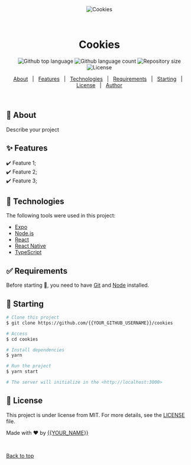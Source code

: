 <div align="center" id="top"> 
  <img src="./.github/app.gif" alt="Cookies" />

  &#xa0;

  <!-- <a href="https://cookies.netlify.app">Demo</a> -->
</div>

<h1 align="center">Cookies</h1>

<p align="center">
  <img alt="Github top language" src="https://img.shields.io/github/languages/top/{{YOUR_GITHUB_USERNAME}}/cookies?color=56BEB8">

  <img alt="Github language count" src="https://img.shields.io/github/languages/count/{{YOUR_GITHUB_USERNAME}}/cookies?color=56BEB8">

  <img alt="Repository size" src="https://img.shields.io/github/repo-size/{{YOUR_GITHUB_USERNAME}}/cookies?color=56BEB8">

  <img alt="License" src="https://img.shields.io/github/license/{{YOUR_GITHUB_USERNAME}}/cookies?color=56BEB8">

  <!-- <img alt="Github issues" src="https://img.shields.io/github/issues/{{YOUR_GITHUB_USERNAME}}/cookies?color=56BEB8" /> -->

  <!-- <img alt="Github forks" src="https://img.shields.io/github/forks/{{YOUR_GITHUB_USERNAME}}/cookies?color=56BEB8" /> -->

  <!-- <img alt="Github stars" src="https://img.shields.io/github/stars/{{YOUR_GITHUB_USERNAME}}/cookies?color=56BEB8" /> -->
</p>

<!-- Status -->

<!-- <h4 align="center"> 
	🚧  Cookies 🚀 Under construction...  🚧
</h4> 

<hr> -->

<p align="center">
  <a href="#dart-about">About</a> &#xa0; | &#xa0; 
  <a href="#sparkles-features">Features</a> &#xa0; | &#xa0;
  <a href="#rocket-technologies">Technologies</a> &#xa0; | &#xa0;
  <a href="#white_check_mark-requirements">Requirements</a> &#xa0; | &#xa0;
  <a href="#checkered_flag-starting">Starting</a> &#xa0; | &#xa0;
  <a href="#memo-license">License</a> &#xa0; | &#xa0;
  <a href="https://github.com/{{YOUR_GITHUB_USERNAME}}" target="_blank">Author</a>
</p>

<br>

## :dart: About ##

Describe your project

## :sparkles: Features ##

:heavy_check_mark: Feature 1;\
:heavy_check_mark: Feature 2;\
:heavy_check_mark: Feature 3;

## :rocket: Technologies ##

The following tools were used in this project:

- [Expo](https://expo.io/)
- [Node.js](https://nodejs.org/en/)
- [React](https://pt-br.reactjs.org/)
- [React Native](https://reactnative.dev/)
- [TypeScript](https://www.typescriptlang.org/)

## :white_check_mark: Requirements ##

Before starting :checkered_flag:, you need to have [Git](https://git-scm.com) and [Node](https://nodejs.org/en/) installed.

## :checkered_flag: Starting ##

```bash
# Clone this project
$ git clone https://github.com/{{YOUR_GITHUB_USERNAME}}/cookies

# Access
$ cd cookies

# Install dependencies
$ yarn

# Run the project
$ yarn start

# The server will initialize in the <http://localhost:3000>
```

## :memo: License ##

This project is under license from MIT. For more details, see the [LICENSE](LICENSE.md) file.


Made with :heart: by <a href="https://github.com/{{YOUR_GITHUB_USERNAME}}" target="_blank">{{YOUR_NAME}}</a>

&#xa0;

<a href="#top">Back to top</a>
